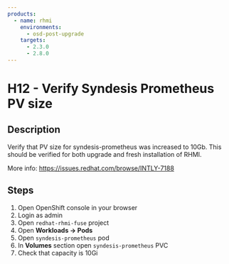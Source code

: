 ```yaml
---
products:
  - name: rhmi
    environments:
      - osd-post-upgrade
    targets:
      - 2.3.0
      - 2.8.0
---
```


# H12 - Verify Syndesis Prometheus PV size

## Description

Verify that PV size for syndesis-prometheus was increased to 10Gb. This should be verified for both upgrade and fresh installation of RHMI.

More info: <https://issues.redhat.com/browse/INTLY-7188>

## Steps

1. Open OpenShift console in your browser
2. Login as admin
3. Open `redhat-rhmi-fuse` project
4. Open **Workloads -> Pods**
5. Open `syndesis-prometheus` pod
6. In **Volumes** section open `syndesis-prometheus` PVC
7. Check that capacity is 10Gi
